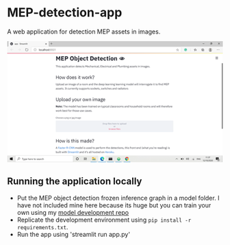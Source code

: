 # MEP-detection-app
A web application for detection MEP assets in images.

![main window](readme_assets/screen.png)

## Running the application locally
* Put the MEP object detection frozen inference graph  in a model folder. I have
  not included mine here because its huge but you can train your own using my
  [model development repo](https://github.com/Jam516/MEP-detection-app)
* Replicate the development environment using `pip install -r requirements.txt`.
* Run the app using 'streamlit run app.py'
